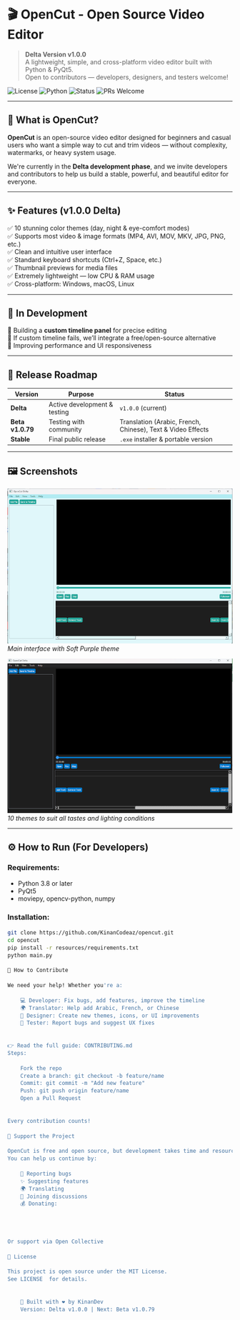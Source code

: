 # 🎬 OpenCut - Open Source Video Editor

> **Delta Version v1.0.0**  
> A lightweight, simple, and cross-platform video editor built with Python & PyQt5.  
> Open to contributors — developers, designers, and testers welcome!

![License](https://img.shields.io/badge/license-MIT-blue.svg) 
![Python](https://img.shields.io/badge/Python-3.8%2B-blue) 
![Status](https://img.shields.io/badge/Status-Delta%20Version-orange)
![PRs Welcome](https://img.shields.io/badge/PRs-welcome-brightgreen.svg)

---

## 🌟 What is OpenCut?

**OpenCut** is an open-source video editor designed for beginners and casual users who want a simple way to cut and trim videos — without complexity, watermarks, or heavy system usage.

We're currently in the **Delta development phase**, and we invite developers and contributors to help us build a stable, powerful, and beautiful editor for everyone.

---

## ✨ Features (v1.0.0 Delta)

✅ 10 stunning color themes (day, night & eye-comfort modes)  
✅ Supports most video & image formats (MP4, AVI, MOV, MKV, JPG, PNG, etc.)  
✅ Clean and intuitive user interface  
✅ Standard keyboard shortcuts (Ctrl+Z, Space, etc.)  
✅ Thumbnail previews for media files  
✅ Extremely lightweight — low CPU & RAM usage  
✅ Cross-platform: Windows, macOS, Linux

---

## 🔧 In Development

🔧 Building a **custom timeline panel** for precise editing  
🔧 If custom timeline fails, we’ll integrate a free/open-source alternative  
🔧 Improving performance and UI responsiveness

---

## 🚀 Release Roadmap

| Version | Purpose | Status |
|--------|--------|--------|
| **Delta** | Active development & testing | `v1.0.0` (current) |
| **Beta v1.0.79** | Testing with community | Translation (Arabic, French, Chinese), Text & Video Effects |
| **Stable** | Final public release | `.exe` installer & portable version |

---

## 🖼 Screenshots

>
![Main Interface](screenshots/main.png)  
*Main interface with Soft Purple theme*

![Themes](screenshots/themes.png)  
*10 themes to suit all tastes and lighting conditions*

---

## ⚙️ How to Run (For Developers)

### Requirements:
- Python 3.8 or later
- PyQt5
- moviepy, opencv-python, numpy

### Installation:
```bash
git clone https://github.com/KinanCodeaz/opencut.git
cd opencut
pip install -r resources/requirements.txt
python main.py

🤝 How to Contribute 

We need your help! Whether you're a: 

    💻 Developer: Fix bugs, add features, improve the timeline
    🌍 Translator: Help add Arabic, French, or Chinese
    🎨 Designer: Create new themes, icons, or UI improvements
    🐛 Tester: Report bugs and suggest UX fixes
     

👉 Read the full guide: CONTRIBUTING.md  
Steps: 

    Fork the repo
    Create a branch: git checkout -b feature/name
    Commit: git commit -m "Add new feature"
    Push: git push origin feature/name
    Open a Pull Request
     

Every contribution counts! 
 
💖 Support the Project 

OpenCut is free and open source, but development takes time and resources.
You can help us continue by: 

    🐛 Reporting bugs
    ✨ Suggesting features
    🌍 Translating
    💬 Joining discussions
    💰 Donating:
     

    

Or support via Open Collective  
 
📄 License 

This project is open source under the MIT License.
See LICENSE  for details. 
 

    🚀 Built with ❤️ by KinanDev
    Version: Delta v1.0.0 | Next: Beta v1.0.79